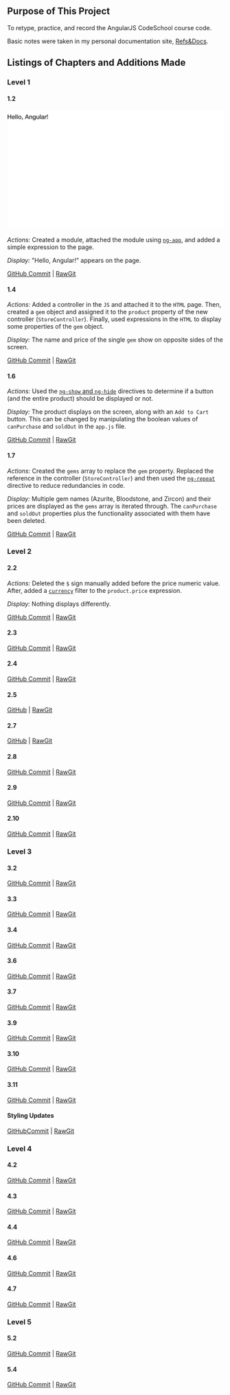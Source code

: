 ## Purpose of This Project

To retype, practice, and record the AngularJS CodeSchool course code.

Basic notes were taken in my personal documentation site, [Refs&Docs](http://emilyserven.net/ref-docs/angular-overview.html).

## Listings of Chapters and Additions Made

### Level 1

#### 1.2

![Result of Exercise 1.2 Screenshot](screenshots/1.2.png)

*Actions:* Created a module, attached the module using [`ng-app`](http://emilyserven.net/ref-docs/angular-doc-directives.html#ng-app), and added a simple expression to the page.

*Display:* "Hello, Angular!" appears on the page.

[GitHub Commit](https://github.com/emilyeserven/testwebsites/tree/f5cd4f4610e80bce3091b3270e4bf5d2296250e3/js/angular/codeschool) | [RawGit](https://rawgit.com/emilyeserven/testwebsites/f5cd4f4610e80bce3091b3270e4bf5d2296250e3/js/angular/codeschool/index.html)

#### 1.4

*Actions:* Added a controller in the `JS` and attached it to the `HTML` page. Then, created a `gem` object and assigned it to the `product` property of the new controller (`StoreController`). Finally, used expressions in the `HTML` to display some properties of the `gem` object.

*Display:* The name and price of the single `gem` show on opposite sides of the screen.

[GitHub Commit](https://github.com/emilyeserven/testwebsites/tree/64409a6e1857c98b5d226febf99f09a3d1421cc8/js/angular/codeschool) | [RawGit](https://rawgit.com/emilyeserven/testwebsites/64409a6e1857c98b5d226febf99f09a3d1421cc8/js/angular/codeschool/index.html)

#### 1.6

*Actions:* Used the [`ng-show` and `ng-hide`](http://emilyserven.net/ref-docs/angular-doc-directives.html#ng-show-and-ng-hide) directives to determine if a button (and the entire product) should be displayed or not.

*Display:* The product displays on the screen, along with an `Add to Cart` button. This can be changed by manipulating the boolean values of `canPurchase` and `soldOut` in the `app.js` file.

[GitHub Commit](https://github.com/emilyeserven/testwebsites/tree/4f8bbd7f4731668ee091a04b748baef2b0b043b6/js/angular/codeschool) | [RawGit](https://rawgit.com/emilyeserven/testwebsites/4f8bbd7f4731668ee091a04b748baef2b0b043b6/js/angular/codeschool/index.html)

#### 1.7

*Actions:* Created the `gems` array to replace the `gem` property. Replaced the reference in the controller (`StoreController`) and then used the [`ng-repeat`](http://emilyserven.net/ref-docs/angular-doc-directives.html#ng-repeat) directive to reduce redundancies in code.

*Display:* Multiple gem names (Azurite, Bloodstone, and Zircon) and their prices are displayed as the `gems` array is iterated through. The `canPurchase` and `soldOut` properties plus the functionality associated with them have been deleted.

[GitHub Commit](https://github.com/emilyeserven/testwebsites/tree/d3429c0abef0316a185e5d8b39ae60e6cdb8e81b/js/angular/codeschool) | [RawGit](https://rawgit.com/emilyeserven/testwebsites/d3429c0abef0316a185e5d8b39ae60e6cdb8e81b/js/angular/codeschool/index.html)

### Level 2

#### 2.2

*Actions:* Deleted the `$` sign manually added before the price numeric value. After, added a [`currency`](http://emilyserven.net/ref-docs/angular-doc-filters.html#currency) filter to the `product.price` expression.

*Display:* Nothing displays differently.

[GitHub Commit](https://github.com/emilyeserven/testwebsites/tree/3366ab0f053aad2806758c55f3de817d6f3dc92a/js/angular/codeschool) | [RawGit](https://rawgit.com/emilyeserven/testwebsites/3366ab0f053aad2806758c55f3de817d6f3dc92a/js/angular/codeschool/index.html)

#### 2.3

[GitHub Commit](https://github.com/emilyeserven/testwebsites/tree/f96371e1aa5f6d30a1faf7a5327e4563c4456a17/js/angular/codeschool) | [RawGit](https://rawgit.com/emilyeserven/testwebsites/f96371e1aa5f6d30a1faf7a5327e4563c4456a17/js/angular/codeschool/index.html)

#### 2.4

[GitHub Commit](https://github.com/emilyeserven/testwebsites/tree/58d7584e5e4c7b7f06d20c36a6f0ec5f59eb4ecd/js/angular/codeschool) | [RawGit](https://rawgit.com/emilyeserven/testwebsites/58d7584e5e4c7b7f06d20c36a6f0ec5f59eb4ecd/js/angular/codeschool/index.html)

#### 2.5

[GitHub](https://github.com/emilyeserven/testwebsites/tree/ff994238ba6313ae173bbcc7bdf996c399a05ffe/js/angular/codeschool) | [RawGit](https://rawgit.com/emilyeserven/testwebsites/ff994238ba6313ae173bbcc7bdf996c399a05ffe/js/angular/codeschool/index.html)

#### 2.7

[GitHub](https://github.com/emilyeserven/testwebsites/tree/639befebbc415d19c3f12db8d641275f8ec0f1cd/js/angular/codeschool) | [RawGit](https://rawgit.com/emilyeserven/testwebsites/639befebbc415d19c3f12db8d641275f8ec0f1cd/js/angular/codeschool/index.html)

#### 2.8

[GitHub Commit](https://github.com/emilyeserven/testwebsites/tree/a58a3a9be88375460c3e8216c9f04e9d6cc6d8f6/js/angular/codeschool) | [RawGit](https://rawgit.com/emilyeserven/testwebsites/a58a3a9be88375460c3e8216c9f04e9d6cc6d8f6/js/angular/codeschool/index.html)

#### 2.9

[GitHub Commit](https://github.com/emilyeserven/testwebsites/tree/761c7bd4ad93948477449778e7ee45e6167eaaeb/js/angular/codeschool) | [RawGit](https://rawgit.com/emilyeserven/testwebsites/761c7bd4ad93948477449778e7ee45e6167eaaeb/js/angular/codeschool/index.html)

#### 2.10

[GitHub Commit](https://github.com/emilyeserven/testwebsites/tree/b62a4a46b75d2e3d69f0c408fb780375e0bc31a3/js/angular/codeschool) | [RawGit](https://rawgit.com/emilyeserven/testwebsites/b62a4a46b75d2e3d69f0c408fb780375e0bc31a3/js/angular/codeschool/index.html)

### Level 3

#### 3.2

[GitHub Commit](https://github.com/emilyeserven/testwebsites/21cf1551f6df9ee6887b3136620a1c3181507faf/js/angular/codeschool/index.html) | [RawGit](https://rawgit.com/emilyeserven/testwebsites/21cf1551f6df9ee6887b3136620a1c3181507faf/js/angular/codeschool/index.html)

#### 3.3

[GitHub Commit](https://github.com/emilyeserven/testwebsites/tree/be8fab016768a96da48831b09b46b2563fad41a4/js/angular/codeschool) | [RawGit](https://rawgit.com/emilyeserven/testwebsites/be8fab016768a96da48831b09b46b2563fad41a4/js/angular/codeschool/index.html)

#### 3.4

[GitHub Commit](https://github.com/emilyeserven/testwebsites/tree/d90efbbca2fd75b5346b54b3361f121e86ccea19/js/angular/codeschool) | [RawGit](https://rawgit.com/emilyeserven/testwebsites/d90efbbca2fd75b5346b54b3361f121e86ccea19/js/angular/codeschool/index.html)

#### 3.6

[GitHub Commit](https://github.com/emilyeserven/testwebsites/tree/272973004fef86df79305cfe7afa29901398f310/js/angular/codeschool) | [RawGit](https://rawgit.com/emilyeserven/testwebsites/272973004fef86df79305cfe7afa29901398f310/js/angular/codeschool/index.html)

#### 3.7

[GitHub Commit](https://github.com/emilyeserven/testwebsites/tree/5dc8244d0c8ac671c54e2e83eb381abd06943dd9/js/angular/codeschool) | [RawGit](https://rawgit.com/emilyeserven/testwebsites/5dc8244d0c8ac671c54e2e83eb381abd06943dd9/js/angular/codeschool/index.html)

#### 3.9

[GitHub Commit](https://github.com/emilyeserven/testwebsites/tree/b1a7eab2130fd04018192eb385cb506702df2c5c/js/angular/codeschool) | [RawGit](https://rawgit.com/emilyeserven/testwebsites/b1a7eab2130fd04018192eb385cb506702df2c5c/js/angular/codeschool/index.html)

#### 3.10

[GitHub Commit](https://github.com/emilyeserven/testwebsites/tree/27c8aa3488b1c88598d7c3e0139a17d72718a571/js/angular/codeschool) | [RawGit](https://rawgit.com/emilyeserven/testwebsites/27c8aa3488b1c88598d7c3e0139a17d72718a571/js/angular/codeschool/index.html)

#### 3.11

[GitHub Commit](https://github.com/emilyeserven/testwebsites/tree/5c28cf6b9d5d1f9b3aa29ac61a439e4a28c973c5/js/angular/codeschool) | [RawGit](https://rawgit.com/emilyeserven/testwebsites/5c28cf6b9d5d1f9b3aa29ac61a439e4a28c973c5/js/angular/codeschool/index.html)

#### Styling Updates

[GitHubCommit](https://github.com/emilyeserven/testwebsites/tree/6af5190749ade1508b041c8bc8affe909fcae106/js/angular/codeschool) | [RawGit](https://rawgit.com/emilyeserven/testwebsites/6af5190749ade1508b041c8bc8affe909fcae106/js/angular/codeschool/index.html)

### Level 4

#### 4.2

[GitHub Commit](https://github.com/emilyeserven/testwebsites/tree/5cb760118fda78035552ed4b9cdbb41c496c67ab/js/angular/codeschool) | [RawGit](https://rawgit.com/emilyeserven/testwebsites/5cb760118fda78035552ed4b9cdbb41c496c67ab/js/angular/codeschool/index.html)

#### 4.3

[GitHub Commit](https://github.com/emilyeserven/testwebsites/tree/fdd800ff599098fba5c1fee3ff7bb5b9fddda7cc/js/angular/codeschool) | [RawGit](https://rawgit.com/emilyeserven/testwebsites/fdd800ff599098fba5c1fee3ff7bb5b9fddda7cc/js/angular/codeschool/index.html)

#### 4.4

[GitHub Commit](https://github.com/emilyeserven/testwebsites/tree/3e66c451fe9354b8435bd60f8db3c6cfd22bbe8f/js/angular/codeschool) | [RawGit](https://rawgit.com/emilyeserven/testwebsites/3e66c451fe9354b8435bd60f8db3c6cfd22bbe8f/js/angular/codeschool/index.html)

#### 4.6

[GitHub Commit](https://github.com/emilyeserven/testwebsites/tree/d58b318cf65a4a400450f2c25eeaecaec5bb77f4/js/angular/codeschool) | [RawGit](https://rawgit.com/emilyeserven/testwebsites/d58b318cf65a4a400450f2c25eeaecaec5bb77f4/js/angular/codeschool/index.html)

#### 4.7

[GitHub Commit](https://github.com/emilyeserven/testwebsites/tree/3affe9a3b097c26c96302d1e91c87062d43c9062/js/angular/codeschool) | [RawGit](https://rawgit.com/emilyeserven/testwebsites/3affe9a3b097c26c96302d1e91c87062d43c9062/js/angular/codeschool/index.html)

### Level 5

#### 5.2

[GitHub Commit](https://github.com/emilyeserven/testwebsites/tree/0afb6d01c66260a57eb6c0885f36c241d72279b7/js/angular/codeschool) |
[RawGit](https://rawgit.com/emilyeserven/testwebsites/0afb6d01c66260a57eb6c0885f36c241d72279b7/js/angular/codeschool/index.html)

#### 5.4

[GitHub Commit](https://github.com/emilyeserven/testwebsites/tree/4003f3d71b6bafe1711374e2799981d719bf1282/js/angular/codeschool) | [RawGit](https://rawgit.com/emilyeserven/testwebsites/4003f3d71b6bafe1711374e2799981d719bf1282/js/angular/codeschool/index.html)
